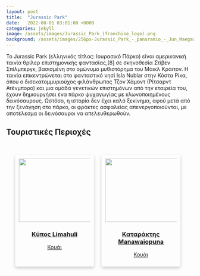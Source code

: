 ```yaml
---
layout: post
title:  "Jurassic Park"
date:   2022-08-01 03:01:00 +0000
categories: jekyll
image: /assets/images/Jurassic_Park_(franchise_logo).png
background: /assets/images/256px-Jurassic_Park_-_panoramio_-_Jun_Maegawa.jpg
---
```


<p>Το Jurassic Park (ελληνικός τίτλος: Ιουρασικό Πάρκο) είναι αμερικανική ταινία θρίλερ επιστημονικής φαντασίας,[8] σε σκηνοθεσία Στίβεν Σπίλμπεργκ, βασισμένη στο ομώνυμο μυθιστόρημα του Μάικλ Κράιτον. Η ταινία επικεντρώνεται στο φανταστικό νησί Isla Nublar στην Κόστα Ρίκα, όπου ο δισεκατομμυριούχος φιλάνθρωπος Τζον Χάμοντ (Ρίτσαρντ Ατένμπορο) και μια ομάδα γενετικών επιστημόνων από την εταιρεία του, έχουν δημιουργήσει ένα πάρκο ψυχαγωγίας με κλωνοποιημένους δεινόσαυρους. Ωστόσο, η ιστορία δεν έχει καλό ξεκίνημα, αφού μετά από την ξενάγηση στο πάρκο, οι φράκτες ασφαλείας απενεργοποιούνται, με αποτέλεσμα οι δεινόσαυροι να απελευθερωθούν.</p>

<h2 class="section-heading">Τουριστικές Περιοχές</h2>
  <br>
<ul style="display: flex; list-style-type: none; ">
  <li style="margin-right: 20px; width: 40%; box-shadow: 0 4px 8px rgba(0, 0, 0, 0.2); padding: 10px; border-radius: 5px;">
    <a href="/heritage-promotion/pois/Limahui.html">
      <img src="/heritage-promotion/assets/images/Limahuli_Garden_and_Preserve,_Kauai,_Hawaii_-_general_view.jpeg" style="width: 229px; height: 170px; display: block; align: center; margin-left: auto; margin-right: auto;">
      <h3 style="text-align: center;">Κύπος Limahuli</h3>
      <p style="text-align: center;">Κουάι</p>
    </a>
  </li>
  <li style="margin-right: 20px; width: 40%; box-shadow: 0 4px 8px rgba(0, 0, 0, 0.2); padding: 10px; border-radius: 5px;">
    <a href="/heritage-promotion/pois/Manawaiopuna_Falls.html">
      <img src="/heritage-promotion/assets/images/1024px-Manawaiopuna_Falls.jpg" style="width: 229px; height: 170px;  display: block; align: center; margin-left: auto; margin-right: auto;">
      <h3 style="text-align: center;">Καταράκτης Manawaiopuna</h3>
      <p style="text-align: center;">Κουάι</p>
    </a>
  </li>
  
</ul> 

